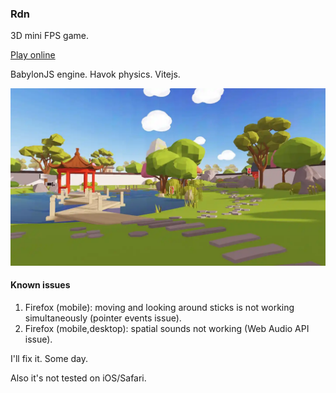 ### Rdn

3D mini FPS game.

[Play online](https://emprove.dev/rdn/)

BabylonJS engine. Havok physics. Vitejs.

<img src="app/src/assets/images/uno_garden_scene_preview.webp" width="768">

#### Known issues

1. Firefox (mobile): moving and looking around sticks is not working simultaneously (pointer events issue).
1. Firefox (mobile,desktop): spatial sounds not working (Web Audio API issue).

I'll fix it. Some day.

Also it's not tested on iOS/Safari.
